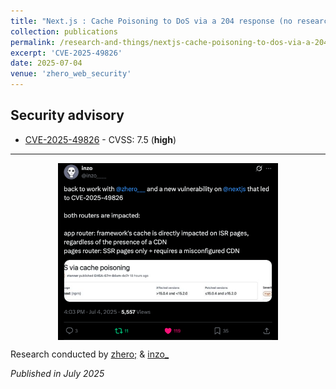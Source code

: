 ```yaml
---
title: "Next.js : Cache Poisoning to DoS via a 204 response (no research paper)"
collection: publications
permalink: /research-and-things/nextjs-cache-poisoning-to-dos-via-a-204-response
excerpt: 'CVE-2025-49826'
date: 2025-07-04
venue: 'zhero_web_security'
---
```


## Security advisory
- [CVE-2025-49826](https://github.com/vercel/next.js/security/advisories/GHSA-67rr-84xm-4c7r) - CVSS: 7.5 (**high**)

--------------

<img src="/images/204-dos.png" width="70%" style="display: block; margin: 0 auto">

Research conducted by [zhero;](https://x.com/zhero___) & [inzo_](https://x.com/inzo____)

*Published in July 2025*